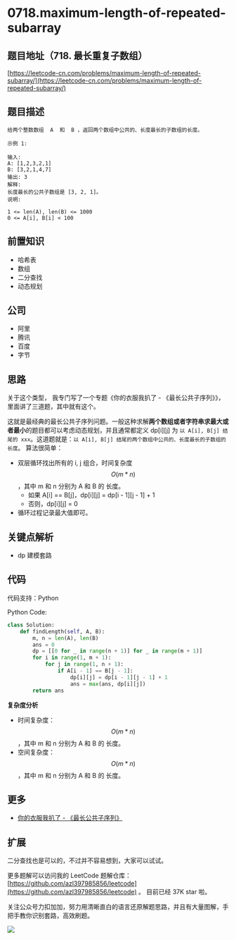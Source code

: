 # 0718.maximum-length-of-repeated-subarray

## 题目地址（718. 最长重复子数组）

[https://leetcode-cn.com/problems/maximum-length-of-repeated-subarray/](https://leetcode-cn.com/problems/maximum-length-of-repeated-subarray/)

## 题目描述

```text
给两个整数数组  A  和  B ，返回两个数组中公共的、长度最长的子数组的长度。

示例 1:

输入:
A: [1,2,3,2,1]
B: [3,2,1,4,7]
输出: 3
解释:
长度最长的公共子数组是 [3, 2, 1]。
说明:

1 <= len(A), len(B) <= 1000
0 <= A[i], B[i] < 100
```

## 前置知识

* 哈希表
* 数组
* 二分查找
* 动态规划

## 公司

* 阿里
* 腾讯
* 百度
* 字节

## 思路

关于这个类型， 我专门写了一个专题《你的衣服我扒了 - 《最长公共子序列》》，里面讲了三道题，其中就有这个。

这就是最经典的最长公共子序列问题。一般这种求解**两个数组或者字符串求最大或者最小**的题目都可以考虑动态规划，并且通常都定义 dp\[i\]\[j\] 为 `以 A[i], B[j] 结尾的 xxx`。这道题就是：`以 A[i], B[j] 结尾的两个数组中公共的、长度最长的子数组的长度`。 算法很简单：

* 双层循环找出所有的 i, j 组合，时间复杂度 $$O(m * n)$$，其中 m 和 n 分别为 A 和 B 的 长度。
  * 如果 A\[i\] == B\[j\]，dp\[i\]\[j\] = dp\[i - 1\]\[j - 1\] + 1
  * 否则，dp\[i\]\[j\] = 0
* 循环过程记录最大值即可。

## 关键点解析

* dp 建模套路

## 代码

代码支持：Python

Python Code:

```python
class Solution:
    def findLength(self, A, B):
        m, n = len(A), len(B)
        ans = 0
        dp = [[0 for _ in range(n + 1)] for _ in range(m + 1)]
        for i in range(1, m + 1):
            for j in range(1, n + 1):
                if A[i - 1] == B[j - 1]:
                    dp[i][j] = dp[i - 1][j - 1] + 1
                    ans = max(ans, dp[i][j])
        return ans
```

**复杂度分析**

* 时间复杂度：$$O(m * n)$$，其中 m 和 n 分别为 A 和 B 的 长度。
* 空间复杂度：$$O(m * n)$$，其中 m 和 n 分别为 A 和 B 的 长度。

## 更多

* [你的衣服我扒了 - 《最长公共子序列》](https://lucifer.ren/blog/2020/07/01/LCS/)

## 扩展

二分查找也是可以的，不过并不容易想到，大家可以试试。

更多题解可以访问我的 LeetCode 题解仓库：[https://github.com/azl397985856/leetcode](https://github.com/azl397985856/leetcode) 。 目前已经 37K star 啦。

关注公众号力扣加加，努力用清晰直白的语言还原解题思路，并且有大量图解，手把手教你识别套路，高效刷题。

![](https://tva1.sinaimg.cn/large/007S8ZIlly1ghlu0yircgj30p00dwt9t.jpg)

